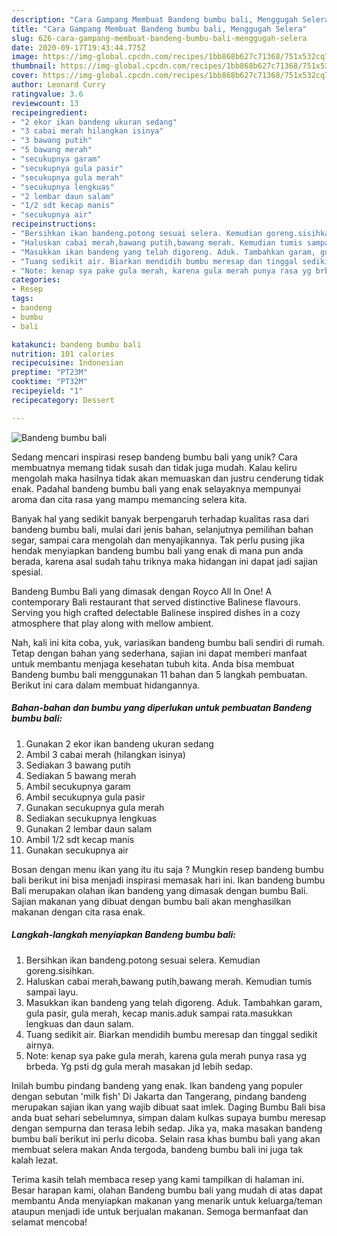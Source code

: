 ```yaml
---
description: "Cara Gampang Membuat Bandeng bumbu bali, Menggugah Selera"
title: "Cara Gampang Membuat Bandeng bumbu bali, Menggugah Selera"
slug: 626-cara-gampang-membuat-bandeng-bumbu-bali-menggugah-selera
date: 2020-09-17T19:43:44.775Z
image: https://img-global.cpcdn.com/recipes/1bb868b627c71368/751x532cq70/bandeng-bumbu-bali-foto-resep-utama.jpg
thumbnail: https://img-global.cpcdn.com/recipes/1bb868b627c71368/751x532cq70/bandeng-bumbu-bali-foto-resep-utama.jpg
cover: https://img-global.cpcdn.com/recipes/1bb868b627c71368/751x532cq70/bandeng-bumbu-bali-foto-resep-utama.jpg
author: Leonard Curry
ratingvalue: 3.6
reviewcount: 13
recipeingredient:
- "2 ekor ikan bandeng ukuran sedang"
- "3 cabai merah hilangkan isinya"
- "3 bawang putih"
- "5 bawang merah"
- "secukupnya garam"
- "secukupnya gula pasir"
- "secukupnya gula merah"
- "secukupnya lengkuas"
- "2 lembar daun salam"
- "1/2 sdt kecap manis"
- "secukupnya air"
recipeinstructions:
- "Bersihkan ikan bandeng.potong sesuai selera. Kemudian goreng.sisihkan."
- "Haluskan cabai merah,bawang putih,bawang merah. Kemudian tumis sampai layu."
- "Masukkan ikan bandeng yang telah digoreng. Aduk. Tambahkan garam, gula pasir, gula merah, kecap manis.aduk sampai rata.masukkan lengkuas dan daun salam."
- "Tuang sedikit air. Biarkan mendidih bumbu meresap dan tinggal sedikit airnya."
- "Note: kenap sya pake gula merah, karena gula merah punya rasa yg brbeda. Yg psti dg gula merah masakan jd lebih sedap."
categories:
- Resep
tags:
- bandeng
- bumbu
- bali

katakunci: bandeng bumbu bali 
nutrition: 101 calories
recipecuisine: Indonesian
preptime: "PT23M"
cooktime: "PT32M"
recipeyield: "1"
recipecategory: Dessert

---
```



![Bandeng bumbu bali](https://img-global.cpcdn.com/recipes/1bb868b627c71368/751x532cq70/bandeng-bumbu-bali-foto-resep-utama.jpg)

Sedang mencari inspirasi resep bandeng bumbu bali yang unik? Cara membuatnya memang tidak susah dan tidak juga mudah. Kalau keliru mengolah maka hasilnya tidak akan memuaskan dan justru cenderung tidak enak. Padahal bandeng bumbu bali yang enak selayaknya mempunyai aroma dan cita rasa yang mampu memancing selera kita.

Banyak hal yang sedikit banyak berpengaruh terhadap kualitas rasa dari bandeng bumbu bali, mulai dari jenis bahan, selanjutnya pemilihan bahan segar, sampai cara mengolah dan menyajikannya. Tak perlu pusing jika hendak menyiapkan bandeng bumbu bali yang enak di mana pun anda berada, karena asal sudah tahu triknya maka hidangan ini dapat jadi sajian spesial.

Bandeng Bumbu Bali yang dimasak dengan Royco All In One! A contemporary Bali restaurant that served distinctive Balinese flavours. Serving you high crafted delectable Balinese inspired dishes in a cozy atmosphere that play along with mellow ambient.


Nah, kali ini kita coba, yuk, variasikan bandeng bumbu bali sendiri di rumah. Tetap dengan bahan yang sederhana, sajian ini dapat memberi manfaat untuk membantu menjaga kesehatan tubuh kita. Anda bisa membuat Bandeng bumbu bali menggunakan 11 bahan dan 5 langkah pembuatan. Berikut ini cara dalam membuat hidangannya.

<!--inarticleads1-->

##### Bahan-bahan dan bumbu yang diperlukan untuk pembuatan Bandeng bumbu bali:

1. Gunakan 2 ekor ikan bandeng ukuran sedang
1. Ambil 3 cabai merah (hilangkan isinya)
1. Sediakan 3 bawang putih
1. Sediakan 5 bawang merah
1. Ambil secukupnya garam
1. Ambil secukupnya gula pasir
1. Gunakan secukupnya gula merah
1. Sediakan secukupnya lengkuas
1. Gunakan 2 lembar daun salam
1. Ambil 1/2 sdt kecap manis
1. Gunakan secukupnya air


Bosan dengan menu ikan yang itu itu saja ? Mungkin resep bandeng bumbu bali berikut ini bisa menjadi inspirasi memasak hari ini. Ikan bandeng bumbu Bali merupakan olahan ikan bandeng yang dimasak dengan bumbu Bali. Sajian makanan yang dibuat dengan bumbu bali akan menghasilkan makanan dengan cita rasa enak. 

<!--inarticleads2-->

##### Langkah-langkah menyiapkan Bandeng bumbu bali:

1. Bersihkan ikan bandeng.potong sesuai selera. Kemudian goreng.sisihkan.
1. Haluskan cabai merah,bawang putih,bawang merah. Kemudian tumis sampai layu.
1. Masukkan ikan bandeng yang telah digoreng. Aduk. Tambahkan garam, gula pasir, gula merah, kecap manis.aduk sampai rata.masukkan lengkuas dan daun salam.
1. Tuang sedikit air. Biarkan mendidih bumbu meresap dan tinggal sedikit airnya.
1. Note: kenap sya pake gula merah, karena gula merah punya rasa yg brbeda. Yg psti dg gula merah masakan jd lebih sedap.


Inilah bumbu pindang bandeng yang enak. Ikan bandeng yang populer dengan sebutan &#39;milk fish&#39; Di Jakarta dan Tangerang, pindang bandeng merupakan sajian ikan yang wajib dibuat saat imlek. Daging Bumbu Bali bisa anda buat sehari sebelumnya, simpan dalam kulkas supaya bumbu meresap dengan sempurna dan terasa lebih sedap. Jika ya, maka masakan bandeng bumbu bali berikut ini perlu dicoba. Selain rasa khas bumbu bali yang akan membuat selera makan Anda tergoda, bandeng bumbu bali ini juga tak kalah lezat. 

Terima kasih telah membaca resep yang kami tampilkan di halaman ini. Besar harapan kami, olahan Bandeng bumbu bali yang mudah di atas dapat membantu Anda menyiapkan makanan yang menarik untuk keluarga/teman ataupun menjadi ide untuk berjualan makanan. Semoga bermanfaat dan selamat mencoba!
